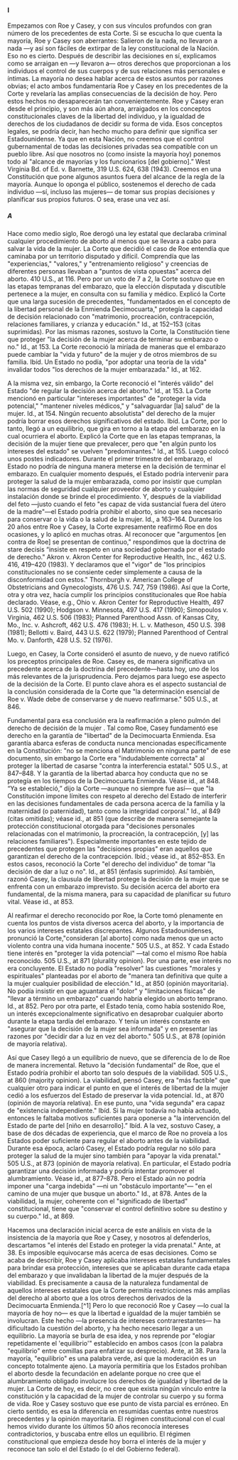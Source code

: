 #### I  

Empezamos con Roe y Casey, y con sus vínculos profundos con gran número de los precedentes de esta Corte. Si se escucha lo que cuenta la mayoría, Roe y Casey son aberrantes: Salieron de la nada, no llevaron a nada —y así son fáciles de extirpar de la ley constitucional de la Nación. Eso no es cierto. Después de describir las decisiones en sí, explicamos como se arraigan en —y llevaron a— otros derechos que proporcionan a los individuos el control de sus cuerpos y de sus relaciones más personales e íntimas. La mayoría no desea hablar acerca de estos asuntos por razones obvias; el acto ambos fundamentaría Roe y Casey en los precedentes de la Corte y revelaría las amplias consecuencias de la decisión de hoy. Pero estos hechos no desaparecerán tan convenientemente. Roe y Casey eran desde el principio, y son más aún ahora, arraigados en los conceptos constitucionales claves de la libertad del individuo, y la igualdad de derechos de los ciudadanos de decidir su forma de vida. Esos conceptos legales, se podría decir, han hecho mucho para definir que significa ser Estadounidense. Ya que en esta Nación, no creemos que el control gubernamental de todas las decisiones privadas sea compatible con un pueblo libre. Así que nosotros no (como insiste la mayoría hoy) ponemos todo al "alcance de mayorías y los funcionarios [del gobierno].” West Virginia Bd. of Ed. v. Barnette, 319 U.S. 624, 638 (1943). Creemos en una Constitución que pone algunos asuntos fuera del alcance de la regla de la mayoría. Aunque lo oponga el público, sostenemos el derecho de cada individuo —sí, incluso las mujeres— de tomar sus propias decisiones y planificar sus propios futuros. O sea, erase una vez así.  

##### A  

Hace como medio siglo, Roe derogó una ley estatal que declaraba criminal cualquier procedimiento de aborto al menos que se llevara a cabo para salvar la vida de la mujer. La Corte que decidió el caso de Roe entendía que caminaba por un territorio disputado y difícil. Comprendía que las "experiencias," "valores," y "entrenamiento religioso" y creencias de diferentes personas llevaban a "puntos de vista opuestas" acerca del aborto. 410 U.S., at 116. Pero por un voto de 7 a 2, la Corte sostuvo que en las etapas tempranas del embarazo, que la elección disputada y discutible pertenece a la mujer, en consulta con su familia y médico. Explicó la Corte que una larga sucesión de precedentes, "fundamentados en el concepto de la libertad personal de la Enmienda Decimocuarta," protegía la capacidad de decisión relacionado con "matrimonio, procreación, contracepción, relaciones familiares, y crianza y educación." Id., at 152–153 (citas suprimidas). Por las mismas razones, sostuvo la Corte, la Constitución tiene que proteger "la decisión de la mujer acerca de terminar su embarazo o no." Id., at 153. La Corte reconoció la miríada de maneras que el embarazo puede cambiar la "vida y futuro" de la mujer y de otros miembros de su familia. Ibíd. Un Estado no podía, "por adoptar una teoría de la vida" invalidar todos "los derechos de la mujer embarazada." Id., at 162.  

A la misma vez, sin embargo, la Corte reconoció el "interés válido" del Estado "de regular la decisión acerca del aborto." Id., at 153. La Corte mencionó en particular "intereses importantes" de "proteger la vida potencial," "mantener niveles médicos," y "salvaguardar [la] salud" de la mujer. Id., at 154. Ningún recuento absolutista" del derecho de la mujer podría borrar esos derechos significativos del estado. Ibíd. La Corte, por lo tanto, llegó a un equilibrio, que gira en torno a la etapa del embarazo en la cual ocurriera el aborto. Explicó la Corte que en las etapas tempranas, la decisión de la mujer tiene que prevalecer, pero que "en algún punto los intereses del estado" se vuelven "predominantes." Id., at 155. Luego colocó unos postes indicadores. Durante el primer trimestre del embarazo, el Estado no podría de ninguna manera meterse en la decisión de terminar el embarazo. En cualquier momento después, el Estado podría intervenir para proteger la salud de la mujer embarazada, como por insistir que cumplan las normas de seguridad cualquier proveedor de aborto y cualquier instalación donde se brinde el procedimiento. Y, después de la viabilidad del feto —justo cuando el feto "es capaz de vida sustancial fuera del útero de la madre"—el Estado podría prohibir el aborto, sino que sea necesario para conservar o la vida o la salud de la mujer. Id., a 163–164. Durante los 20 años entre Roe y Casey, la Corte expresamente reafirmó Roe en dos ocasiones, y lo aplicó en muchas otras. Al reconocer que "argumentos [en contra de Roe] se presentan de continuo," respondimos que la doctrina de stare decisis “insiste en respeto en una sociedad gobernada por el estado de derecho." Akron v. Akron Center for Reproductive Health, Inc., 462 U.S. 416, 419–420 (1983). Y declaramos que el "vigor" de "los principios constitucionales no se consiente ceder simplemente a causa de la disconformidad con estos." Thornburgh v. American College of Obstetricians and Gynecologists, 476 U.S. 747, 759 (1986). Así que la Corte, otra y otra vez, hacía cumplir los principios constitucionales que Roe había declarado. Véase, e.g., Ohio v. Akron Center for Reproductive Health, 497 U.S. 502 (1990); Hodgson v. Minnesota, 497 U.S. 417 (1990); Simopoulos v. Virginia, 462 U.S. 506 (1983); Planned Parenthood Assn. of Kansas City, Mo., Inc. v. Ashcroft, 462 U.S. 476 (1983); H. L. v. Matheson, 450 U.S. 398 (1981); Bellotti v. Baird, 443 U.S. 622 (1979); Planned Parenthood of Central Mo. v. Danforth, 428 U.S. 52 (1976).  

Luego, en Casey, la Corte consideró el asunto de nuevo, y de nuevo ratificó los preceptos principales de Roe. Casey es, de manera significativa un precedente acerca de la doctrina del precedente—hasta hoy, uno de los más relevantes de la jurisprudencia. Pero dejamos para luego ese aspecto de la decisión de la Corte. El punto clave ahora es el aspecto sustancial de la conclusión considerada de la Corte que "la determinación esencial de Roe v. Wade debe de conservarse y de nuevo reafirmarse." 505 U.S., at 846.  

Fundamental para esa conclusión era la reafirmación a pleno pulmón del derecho de decisión de la mujer . Tal como Roe, Casey fundamentó ese derecho en la garantía de "libertad" de la Decimocuarta Enmienda. Esa garantía abarca esferas de conducta nunca mencionadas específicamente en la Constitución: "no se menciona el Matrimonio en ninguna parte" de ese documento, sin embargo la Corte era "indudablemente correcta" al proteger la libertad de casarse "contra la interferencia estatal." 505 U.S., at 847–848. Y la garantía de la libertad abarca hoy conducta que no se protegía en los tiempos de la Decimocuarta Enmienda. Véase id., at 848. “Ya se estableció,” dijo la Corte —aunque no siempre fue así— que "la Constitución impone límites con respeto al derecho del Estado de interferir en las decisiones fundamentales de cada persona acerca de la familia y la maternidad (o paternidad), tanto como la integridad corporal." Id., al 849 (citas omitidas); véase id., at 851 (que describe de manera semejante la protección constitucional otorgada para "decisiones personales relacionadas con el matrimonio, la procreación, la contracepción, [y] las relaciones familiares"). Especialmente importantes en este tejido de precedentes que protegen las "decisiones propias" eran aquellos que garantizan el derecho de la contracepción. Ibíd.; véase id., at 852–853. En estos casos, reconoció la Corte "el derecho del individuo" de tomar "la decisión de dar a luz o no". Id., at 851 (énfasis suprimido). Así también, razonó Casey, la clausula de libertad protege la decisión de la mujer que se enfrenta con un embarazo imprevisto. Su decisión acerca del aborto era fundamental, de la misma manera, para su capacidad de planificar su futuro vital. Véase id., at 853.  

Al reafirmar el derecho reconocido por Roe, la Corte tomó plenamente en cuenta los puntos de vista diversos acerca del aborto, y la importancia de los varios intereses estatales discrepantes. Algunos Estadounidenses, pronunció la Corte,"consideran [al aborto] como nada menos que un acto violento contra una vida humana inocente." 505 U.S., at 852. Y cada Estado tiene interés en "proteger la vida potencial" —tal como el mismo Roe había reconocido. 505 U.S., at 871 (plurality opinion). Por una parte, ese interés no era concluyente. El Estado no podía "resolver" las cuestiones "morales y espirituales" planteadas por el aborto de "manera tan definitiva que quite a la mujer cualquier posibilidad de elección." Id., at 850 (opinión mayoritaria). No podía insistir en que aguantara el "dolor" y "limitaciones físicas" de "llevar a término un embarazo" cuando habría elegido un aborto temprano. Id., at 852. Pero por otra parte, el Estado tenía, como había sostenido Roe, un interés excepcionalmente significativo en desaprobar cualquier aborto durante la etapa tardía del embarazo. Y tenía un interés constante en "asegurar que la decisión de la mujer sea informada"  y en presentar las razones por "decidir dar a luz en vez del aborto." 505 U.S., at 878 (opinión de mayoría relativa).  

Así que Casey llegó a un equilibrio de nuevo, que se diferencia de lo de Roe de manera incremental. Retuvo la "decisión fundamental" de Roe, que el Estado podría prohibir el aborto tan solo después de la viabilidad. 505 U.S., at 860 (majority opinion). La viabilidad, pensó Casey, era "más factible" que cualquier otro para indicar el punto en que el interés de libertad de la mujer cedió a los esfuerzos del Estado de preservar la vida potencial. Id., at 870 (opinión de mayoría relativa). En ese punto, una "vida segunda" era capaz de "existencia independiente." Ibíd. Si la mujer todavía no había actuado, entonces le faltaba motivos suficientes para oponerse a "la intervención del Estado de parte del [niño en desarrollo].” Ibíd. A la vez, sostuvo Casey, a base de dos décadas de experiencia, que el marco de Roe no proveía a los Estados poder suficiente para regular el aborto antes de la viabilidad. Durante esa época, aclaró Casey, el Estado podría regular no sólo para proteger la salud de la mujer sino también para "apoyar la vida prenatal." 505 U.S., at 873 (opinión de mayoría relativa). En particular, el Estado podría garantizar una decisión informada y podría intentar promover el alumbramiento. Véase id., at 877–878. Pero el Estado aún no podría imponer una "carga indebida" —ni un "obstáculo importante"— "en el camino de una mujer que busque un aborto." Id., at 878. Antes de la viabilidad, la mujer, coherente con el "significado de libertad" constitucional, tiene que "conservar el control definitivo sobre su destino y su cuerpo." Id., at 869.  

Hacemos una declaración inicial acerca de este análisis en vista de la insistencia de la mayoría que Roe y Casey, y nosotros al defenderlos, descartamos "el interés del Estado en proteger la vida prenatal." Ante, at 38. Es imposible equivocarse más acerca de esas decisiones. Como se acaba de describir, Roe y Casey aplicaba intereses estatales fundamentales para brindar esa protección, intereses que se aplicaban durante cada etapa del embarazo y que invalidaban la libertad de la mujer después de la viabilidad. Es precisamente a causa de la naturaleza fundamental de aquellos intereses estatales que la Corte permitía restricciones más amplias del derecho al aborto que a los otros derechos derivados de la Decimocuarta Enmienda.[^1] Pero lo que reconoció Roe y Casey —lo cual la mayoría de hoy no— es que la libertad e igualdad de la mujer también se involucran. Este hecho —la presencia de intereses contrarrestantes— ha dificultado la cuestión del aborto, y ha hecho necesario llegar a un equilibrio. La mayoría se burla de esa idea, y nos reprende por "elogiar repetidamente el 'equilibrio'" establecido en ambos casos (con la palabra "equilibrio" entre comillas para enfatizar su desprecio). Ante, at 38. Para la mayoría, "equilibrio" es una palabra verde, así que la moderación es un concepto totalmente ajeno. La mayoría permitiría que los Estados prohíban el aborto desde la fecundación en adelante porque no cree que el alumbramiento obligado involucre los derechos de igualdad y libertad de la mujer. La Corte de hoy, es decir, no cree que exista ningún vínculo entre la constitución y la capacidad de la mujer de controlar su cuerpo y su forma de vida. Roe y Casey sostuvo que ese punto de vista parcial es erróneo. En cierto sentido, es esa la diferencia en resumidas cuentas entre nuestros precedentes y la opinión mayoritaria. El régimen constitucional con el cual hemos vivido durante los últimos 50 años reconocía intereses contradictorios, y buscaba entre ellos un equilibrio. El régimen constitucional que empieza desde hoy borra el interés de la mujer y reconoce tan solo el del Estado (o el del Gobierno federal).  

